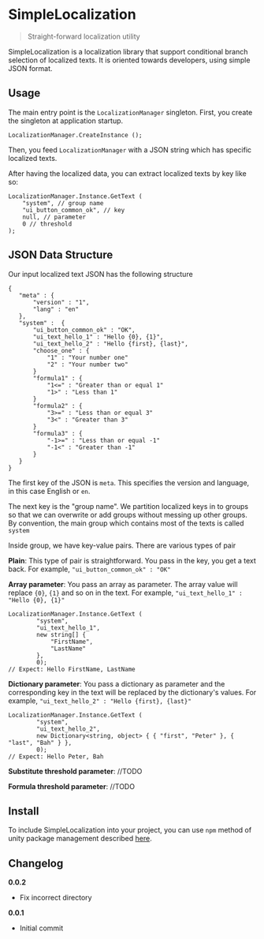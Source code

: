 # SimpleLocalization

> Straight-forward localization utility

SimpleLocalization is a localization library that support conditional branch selection of localized texts. It is oriented towards developers, using simple JSON format.

## Usage

The main entry point is the `LocalizationManager` singleton. First, you create the singleton at application startup.

```
LocalizationManager.CreateInstance ();
```

Then, you feed `LocalizationManager` with a JSON string which has specific localized texts.

After having the localized data, you can extract localized texts by key like so:

```
LocalizationManager.Instance.GetText (
    "system", // group name
    "ui_button_common_ok", // key
    null, // parameter
    0 // threshold
);
```

## JSON Data Structure

Our input localized text JSON has the following structure

```
{
   "meta" : {
       "version" : "1",
       "lang" : "en"
   },
   "system" :  {
       "ui_button_common_ok" : "OK",
       "ui_text_hello_1" : "Hello {0}, {1}",
       "ui_text_hello_2" : "Hello {first}, {last}",
       "choose_one" : {
           "1" : "Your number one"
           "2" : "Your number two"
       }
       "formula1" : {
           "1<=" : "Greater than or equal 1"
           "1>" : "Less than 1"
       }
       "formula2" : {
           "3>=" : "Less than or equal 3"
           "3<" : "Greater than 3"
       }
       "formula3" : {
           "-1>=" : "Less than or equal -1"
           "-1<" : "Greater than -1"
       }
   }
}
```

The first key of the JSON is `meta`. This specifies the version and language, in this case English or `en`.

The next key is the "group name". We partition localized keys in to groups so that we can overwrite or add groups without messing up other groups. By convention, the main group which contains most of the texts is called `system`

Inside group, we have key-value pairs. There are various types of pair

**Plain**: This type of pair is straightforward. You pass in the key, you get a text back. For example, `"ui_button_common_ok" : "OK"`

**Array parameter**: You pass an array as parameter. The array value will replace `{0}`, `{1}` and so on in the text. For example, `"ui_text_hello_1" : "Hello {0}, {1}"`

```
LocalizationManager.Instance.GetText (
        "system",
        "ui_text_hello_1",
        new string[] {
            "FirstName",
            "LastName"
        },
        0);
// Expect: Hello FirstName, LastName
```

**Dictionary parameter**: You pass a dictionary as parameter and the corresponding key in the text will be replaced by the dictionary's values. For example, `"ui_text_hello_2" : "Hello {first}, {last}"`

```
LocalizationManager.Instance.GetText (
        "system",
        "ui_text_hello_2",
        new Dictionary<string, object> { { "first", "Peter" }, { "last", "Bah" } },
        0);
// Expect: Hello Peter, Bah
```

**Substitute threshold parameter**: //TODO

**Formula threshold parameter**: //TODO


## Install
To include SimpleLocalization into your project, you can use `npm` method of unity package management described [here](https://github.com/minhhh/UBootstrap).

## Changelog

**0.0.2**

* Fix incorrect directory

**0.0.1**

* Initial commit

<br/>

